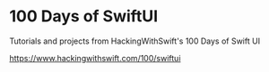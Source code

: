 # 100 Days of SwiftUI 

Tutorials and projects from HackingWithSwift's 100 Days of Swift UI <p>
https://www.hackingwithswift.com/100/swiftui

